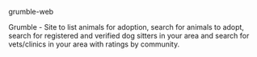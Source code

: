 grumble-web

Grumble - Site to list animals for adoption, search for animals to adopt, search for registered and verified dog sitters in your area and search for vets/clinics in your area with ratings by community.
